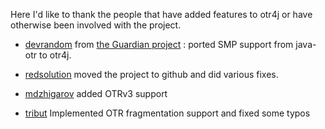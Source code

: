 Here I'd like to thank the people that have added features to otr4j or have
otherwise been involved with the project.

- [devrandom][] from [the Guardian project][chatsecure] : ported SMP support from
  java-otr to otr4j.
- [redsolution][] moved the project to github and did various fixes.
- [mdzhigarov][] added OTRv3 support
- [tribut][] Implemented OTR fragmentation support and fixed some typos

  [devrandom]: https://github.com/devrandom/
  [redsolution]: https://github.com/redsolution/
  [chatsecure]: https://guardianproject.info/apps/chatsecure/
  [xabber]: http://www.xabber.org/
  [mdzhigarov]: https://github.com/mdzhigarov/
  [tribut]: https://github.com/tribut/
